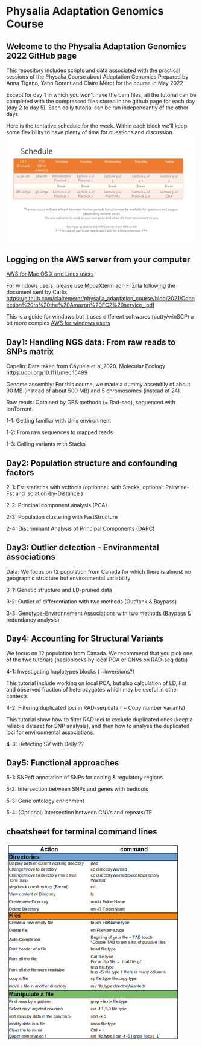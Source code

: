 # Physalia Adaptation Genomics Course

## Welcome to the Physalia Adaptation Genomics 2022 GitHub page
This repository includes scripts and data associated with the practical sessions of the Physalia Course about Adaptation Genomics
Prepared by Anna Tigano, Yann Dorant and Claire Mérot for the course in May 2022

Except for day 1 in which you won't have the bam files, all the tutorial can be completed with the compressed files stored in the github page for each day (day 2 to day 5). Each daily tutorial can be run independantly of the other days.

Here is the tentative schedule for the week. Within each block we'll keep some flexibility to have plenty of time for questions and discussion.
![schedule](./images_tutorial/schedule.png)


## Logging on the AWS server from your computer

[AWS for Mac OS X and Linux users](https://github.com/clairemerot/physalia_adaptation_course/blob/2022/AWS_mac.md)

For windows users, please use MobaXterm adn FilZilla following the document sent by Carlo.
https://github.com/clairemerot/physalia_adaptation_course/blob/2021/Connection%20to%20the%20Amazon%20EC2%20service_.pdf

This is a guide for windows but it uses different softwares (putty/winSCP) a bit more complex
[AWS for windows users](https://github.com/clairemerot/physalia_adaptation_course/blob/2022/AWS_windows.md)


## Day1: Handling NGS data: From raw reads to SNPs matrix

Capelin: Data taken from Cayuela et al,2020. Molecular Ecology https://doi.org/10.1111/mec.15499
 
Genome assembly: For this course, we made a dummy assembly of about 90 MB (instead of about 500 MB) and 5 chromosomes (instead of 24).

Raw reads: Obtained by GBS methods (= Rad-seq), sequenced with IonTorrent.

1-1: Getting familiar with Unix environment

1-2: From raw sequences to mapped reads

1-3: Calling variants with Stacks
 
## Day2: Population structure and confounding factors

2-1: Fst statistics with vcftools (optionnal: with Stacks, optional: Pairwise-Fst and isolation-by-Distance )

2-2: Principal component analysis (PCA)

2-3: Population clustering with FastStructure

2-4: Discriminant Analysis of Principal Components (DAPC)

## Day3: Outlier detection - Environmental associations

Data: We focus on 12 population from Canada for which there is almost no geographic structure but environmental variability

3-1: Genetic structure and LD-pruned data

3-2: Outlier of differentiation with two methods (Outflank & Baypass)

3-3: Genotype-Environnement Associations with two methods (Baypass & redundancy analysis)

## Day4: Accounting for Structural Variants

We focus on 12 population from Canada. We recommend that you pick one of the two tutorials (haploblocks by local PCA or CNVs on RAD-seq data)

4-1: Investigating haplotypes blocks ( ~inversions?)

This tutorial include working on local PCA, but also calculation of LD, Fst and observed fraction of heterozygotes which may be useful in other contexts

4-2: Filtering duplicated loci in RAD-seq data ( ~ Copy number variants)

This tutorial show how to filter RAD loci to exclude duplicated ones (keep a reliable dataset for SNP analysis), and then how to analyse the duplicated loci for environmental associations.

4-3: Detecting SV with Delly ??

## Day5: Functional approaches

5-1: SNPeff annotation of SNPs for coding & regulatory regions

5-2: Intersection between SNPs and genes with bedtools

5-3: Gene ontology enrichment

5-4: (Optional) Intersection between CNVs and repeats/TE

## cheatsheet for terminal command lines
![cheatsheet](./images_tutorial/bash_cheatsheet.png)
